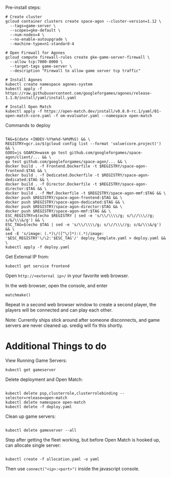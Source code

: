 Pre-install steps:
```
# Create cluster
gcloud container clusters create space-agon --cluster-version=1.12 \
  --tags=game-server \
  --scopes=gke-default \
  --num-nodes=4 \
  --no-enable-autoupgrade \
  --machine-type=n1-standard-4

# Open Firewall for Agones
gcloud compute firewall-rules create gke-game-server-firewall \
  --allow tcp:7000-8000 \
  --target-tags game-server \
  --description "Firewall to allow game server tcp traffic"

# Install Agones
kubectl create namespace agones-system
kubectl apply -f https://raw.githubusercontent.com/googleforgames/agones/release-1.1.0/install/yaml/install.yaml

# Install Open Match
kubectl apply -f https://open-match.dev/install/v0.8.0-rc.1/yaml/01-open-match-core.yaml -f om-evaluator.yaml --namespace open-match

```

Commands to deploy
```

TAG=$(date +INDEV-%Y%m%d-%H%M%S) && \
REGISTRY=gcr.io/$(gcloud config list --format 'value(core.project)') && \
GOOS=js GOARCH=wasm go test github.com/googleforgames/space-agon/client/... && \
go test github.com/googleforgames/space-agon/... && \
docker build . -f Frontend.Dockerfile -t $REGISTRY/space-agon-frontend:$TAG && \
docker build . -f Dedicated.Dockerfile -t $REGISTRY/space-agon-dedicated:$TAG && \
docker build . -f Director.Dockerfile -t $REGISTRY/space-agon-director:$TAG && \
docker build . -f Mmf.Dockerfile -t $REGISTRY/space-agon-mmf:$TAG && \
docker push $REGISTRY/space-agon-frontend:$TAG && \
docker push $REGISTRY/space-agon-dedicated:$TAG && \
docker push $REGISTRY/space-agon-director:$TAG && \
docker push $REGISTRY/space-agon-mmf:$TAG && \
ESC_REGISTRY=$(echo $REGISTRY | sed -e 's/\\/\\\\/g; s/\//\\\//g; s/&/\\\&/g') && \
ESC_TAG=$(echo $TAG | sed -e 's/\\/\\\\/g; s/\//\\\//g; s/&/\\\&/g') && \
sed -E 's/image: (.*)\/([^\/]*):(.*)/image: '$ESC_REGISTRY'\/\2:'$ESC_TAG'/' deploy_template.yaml > deploy.yaml && \
kubectl apply -f deploy.yaml

```

Get External IP from:
```
kubectl get service frontend
```

Open `http://<external ip>/` in your favorite web browser.

In the web browser, open the console, and enter
```
matchmake()
```

Repeat in a second web browser window to create a second player, the players
will be connected and can play each other.


Note: Currently ships stick around after someone disconnects, and game servers
are never cleaned up.  sredig will fix this shortly.

# Additional Things to do

View Running Game Servers:
```
kubectl get gameserver
```

Delete deployment and Open Match:
```

kubectl delete psp,clusterrole,clusterrolebinding --selector=release=open-match
kubectl delete namespace open-match
kubectl delete -f deploy.yaml 

```

Clean up game servers:
```

kubectl delete gameserver --all

```

Step after getting the fleet working, but before Open Match is hooked up, can allocate single server:
```

kubectl create -f allocation.yaml -o yaml

```
Then use `connect("<ip>:<port>")` inside the javascript console.
